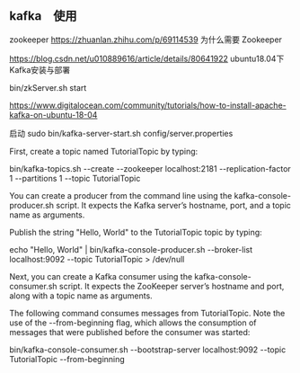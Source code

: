 ## kafka　使用
zookeeper 
https://zhuanlan.zhihu.com/p/69114539 为什么需要 Zookeeper

https://blog.csdn.net/u010889616/article/details/80641922 ubuntu18.04下Kafka安装与部署

bin/zkServer.sh start

https://www.digitalocean.com/community/tutorials/how-to-install-apache-kafka-on-ubuntu-18-04

启动
sudo bin/kafka-server-start.sh config/server.properties


First, create a topic named TutorialTopic by typing:

bin/kafka-topics.sh --create --zookeeper localhost:2181 --replication-factor 1 --partitions 1 --topic TutorialTopic
 
You can create a producer from the command line using the kafka-console-producer.sh script. It expects the Kafka server’s hostname, port, and a topic name as arguments.

Publish the string "Hello, World" to the TutorialTopic topic by typing:

echo "Hello, World" | bin/kafka-console-producer.sh --broker-list localhost:9092 --topic TutorialTopic > /dev/null
 
Next, you can create a Kafka consumer using the kafka-console-consumer.sh script. It expects the ZooKeeper server’s hostname and port, along with a topic name as arguments.

The following command consumes messages from TutorialTopic. Note the use of the  --from-beginning flag, which allows the consumption of messages that were published before the consumer was started:

bin/kafka-console-consumer.sh --bootstrap-server localhost:9092 --topic TutorialTopic --from-beginning


